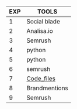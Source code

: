 | EXP | TOOLS         |
|-----|---------------|
| 1   | Social blade  |
| 2   | Analisa.io    |
| 3   | Semrush       |
| 4   | python        |
| 5   | python        |
| 6   | semrush       |
| 7   | [Code_files](https://github.com/kaliappan01/mu-practicals/tree/main/semester-8/SMA/exp_7)    |
| 8   | Brandmentions |
| 9   | Semrush       |
